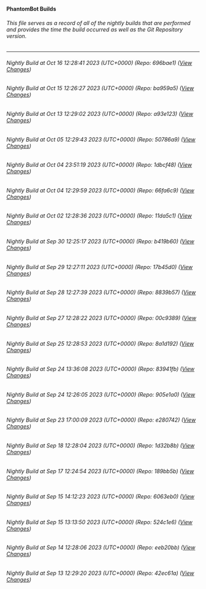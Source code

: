 **PhantomBot Builds**

###### This file serves as a record of all of the nightly builds that are performed and provides the time the build occurred as well as the Git Repository version.
-------------------------------------------------------------------------------------------------------------
###### Nightly Build at Oct 16 12:28:41 2023 (UTC+0000) (Repo: 696bae1) ([View Changes](https://github.com/PhantomBot/PhantomBot/compare/ba959a5...696bae1))
###### Nightly Build at Oct 15 12:26:27 2023 (UTC+0000) (Repo: ba959a5) ([View Changes](https://github.com/PhantomBot/PhantomBot/compare/a93e123...ba959a5))
###### Nightly Build at Oct 13 12:29:02 2023 (UTC+0000) (Repo: a93e123) ([View Changes](https://github.com/PhantomBot/PhantomBot/compare/50786a9...a93e123))
###### Nightly Build at Oct 05 12:29:43 2023 (UTC+0000) (Repo: 50786a9) ([View Changes](https://github.com/PhantomBot/PhantomBot/compare/1dbcf48...50786a9))
###### Nightly Build at Oct 04 23:51:19 2023 (UTC+0000) (Repo: 1dbcf48) ([View Changes](https://github.com/PhantomBot/PhantomBot/compare/66fa6c9...1dbcf48))
###### Nightly Build at Oct 04 12:29:59 2023 (UTC+0000) (Repo: 66fa6c9) ([View Changes](https://github.com/PhantomBot/PhantomBot/compare/11da5c1...66fa6c9))
###### Nightly Build at Oct 02 12:28:36 2023 (UTC+0000) (Repo: 11da5c1) ([View Changes](https://github.com/PhantomBot/PhantomBot/compare/b419b60...11da5c1))
###### Nightly Build at Sep 30 12:25:17 2023 (UTC+0000) (Repo: b419b60) ([View Changes](https://github.com/PhantomBot/PhantomBot/compare/17b45d0...b419b60))
###### Nightly Build at Sep 29 12:27:11 2023 (UTC+0000) (Repo: 17b45d0) ([View Changes](https://github.com/PhantomBot/PhantomBot/compare/8839b57...17b45d0))
###### Nightly Build at Sep 28 12:27:39 2023 (UTC+0000) (Repo: 8839b57) ([View Changes](https://github.com/PhantomBot/PhantomBot/compare/00c9389...8839b57))
###### Nightly Build at Sep 27 12:28:22 2023 (UTC+0000) (Repo: 00c9389) ([View Changes](https://github.com/PhantomBot/PhantomBot/compare/8a1d192...00c9389))
###### Nightly Build at Sep 25 12:28:53 2023 (UTC+0000) (Repo: 8a1d192) ([View Changes](https://github.com/PhantomBot/PhantomBot/compare/83941fb...8a1d192))
###### Nightly Build at Sep 24 13:36:08 2023 (UTC+0000) (Repo: 83941fb) ([View Changes](https://github.com/PhantomBot/PhantomBot/compare/905e1a0...83941fb))
###### Nightly Build at Sep 24 12:26:05 2023 (UTC+0000) (Repo: 905e1a0) ([View Changes](https://github.com/PhantomBot/PhantomBot/compare/e280742...905e1a0))
###### Nightly Build at Sep 23 17:00:09 2023 (UTC+0000) (Repo: e280742) ([View Changes](https://github.com/PhantomBot/PhantomBot/compare/1d32b8b...e280742))
###### Nightly Build at Sep 18 12:28:04 2023 (UTC+0000) (Repo: 1d32b8b) ([View Changes](https://github.com/PhantomBot/PhantomBot/compare/189bb5b...1d32b8b))
###### Nightly Build at Sep 17 12:24:54 2023 (UTC+0000) (Repo: 189bb5b) ([View Changes](https://github.com/PhantomBot/PhantomBot/compare/6063eb0...189bb5b))
###### Nightly Build at Sep 15 14:12:23 2023 (UTC+0000) (Repo: 6063eb0) ([View Changes](https://github.com/PhantomBot/PhantomBot/compare/524c1e6...6063eb0))
###### Nightly Build at Sep 15 13:13:50 2023 (UTC+0000) (Repo: 524c1e6) ([View Changes](https://github.com/PhantomBot/PhantomBot/compare/eeb20bb...524c1e6))
###### Nightly Build at Sep 14 12:28:06 2023 (UTC+0000) (Repo: eeb20bb) ([View Changes](https://github.com/PhantomBot/PhantomBot/compare/42ec61a...eeb20bb))
###### Nightly Build at Sep 13 12:29:20 2023 (UTC+0000) (Repo: 42ec61a) ([View Changes](https://github.com/PhantomBot/PhantomBot/compare/ea4e966...42ec61a))
